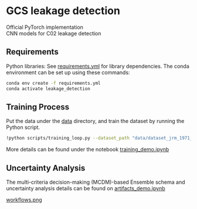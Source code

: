 # GCS leakage detection

Official PyTorch implementation <br>
CNN models for C02 leakage detection <br>


## Requirements

Python libraries: See [requirements.yml](requirements.yml) for library dependencies. The conda environment can be set up using these commands:

```.bash
conda env create -f requirements.yml
conda activate leakage_detection
```

## Training Process
Put the data under the [data](data/) directory, and
train the dataset by running the Python script.
```.bash
!python scripts/training_loop.py --dataset_path "data/dataset_jrm_1971_seismic_images?dl=0" --data_length 1971 --model_name "vgg16"
```
More details can be found under the notebook [training_demo.ipynb](scripts/training_demo.ipynb)

## Uncertainty Analysis
The multi-criteria decision-making (MCDM)-based Ensemble schema and uncertainty analysis details can be found on [artifacts_demo.ipynb](scripts/artifacts_demo.ipynb)


[workflows.png](workflows/workflows.png)

